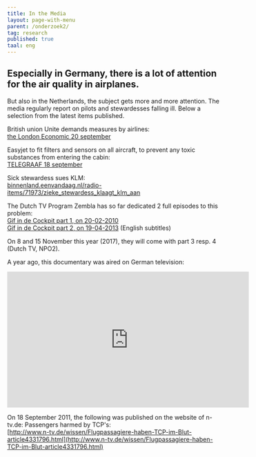 ```yaml
---
title: In the Media
layout: page-with-menu
parent: /onderzoek2/
tag: research
published: true
taal: eng
---
```


## Especially in Germany, there is a lot of attention for the air quality in airplanes.

But also in the Netherlands, the subject gets more and more attention. The media regularly report on pilots and stewardesses falling ill. Below a selection from the latest items published.  

British union Unite demands measures by airlines:  
[the London Economic 20 september](https://www.thelondoneconomic.com/news/air-crew-union-calls-urgent-inquiry-toxic-air-passenger-planes/20/09/)

Easyjet to fit filters and sensors on all aircraft, to prevent any toxic substances from entering the cabin:  
[TELEGRAAF 18 september](http://www.telegraaf.nl/binnenland/29280447/__easyJet_komt_met_gifgasfilter__.html)


Sick stewardess sues KLM:  
[binnenland.eenvandaag.nl/radio-items/71973/zieke_stewardess_klaagt_klm_aan](http://binnenland.eenvandaag.nl/radio-items/71973/zieke_stewardess_klaagt_klm_aan)

The Dutch TV Program Zembla has so far dedicated 2 full episodes to this problem:  
[Gif in de Cockpit part 1, on 20-02-2010](https://zembla.bnnvara.nl/nieuws/gif-in-de-cockpit)  
[Gif in de Cockpit part 2, on 19-04-2013](https://www.youtube.com/watch?v=RQrJfU7xP8w) (English subtitles)


On 8 and 15 November this year (2017), they will come with part 3 resp. 4 (Dutch TV, NPO2).  

A year ago, this documentary was aired on German television:

<div class="embed-responsive embed-responsive-16by9">
  <iframe width="560" height="315" src="https://www.youtube.com/embed/lUgpDimSdlE" frameborder="0" allowfullscreen  class="embed-responsive-item" ></iframe>
</div>

On 18 September 2011, the following was published on the website of n-tv.de: Passengers harmed by TCP's:  
[http://www.n-tv.de/wissen/Flugpassagiere-haben-TCP-im-Blut-article4331796.html](http://www.n-tv.de/wissen/Flugpassagiere-haben-TCP-im-Blut-article4331796.html)
